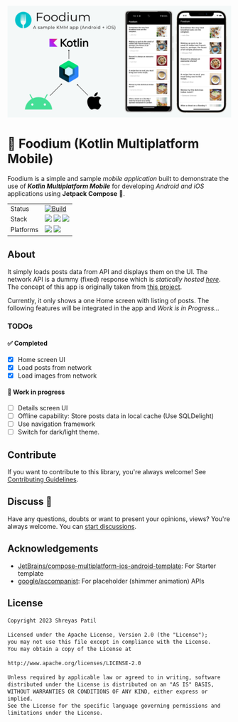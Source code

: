 ![](/readme-media/graphic.png)

# 🍲 Foodium (Kotlin Multiplatform Mobile)

Foodium is a simple and sample _mobile application_ built to demonstrate the use of
_**Kotlin Multiplatform Mobile**_ for developing _Android and iOS_ applications
using **Jetpack Compose** 🚀.

|           |   |
|-----------|---|
| Status    | [![Build](https://github.com/PatilShreyas/Foodium-KMM/actions/workflows/build.yml/badge.svg)](https://github.com/PatilShreyas/Foodium-KMM/actions/workflows/build.yml)  |
| Stack     | ![](https://img.shields.io/badge/Kotlin%20Multiplatform-7F52FF.svg?style=flat-square&logo=kotlin&logoColor=white) ![](https://img.shields.io/badge/Jetpack%20Compose-4285F4.svg?style=flat-square&logo=jetpack%20compose&logoColor=white) ![](https://img.shields.io/badge/Ktor%20HTTP%20Client-orange.svg?style=flat-square&logo=jetbrains&logoColor=white)  |
| Platforms | ![](https://img.shields.io/badge/Android-black.svg?style=for-the-badge&logo=android) ![](https://img.shields.io/badge/iOS-black.svg?style=for-the-badge&logo=apple)  |

## About 

It simply loads posts data from API and displays them on the UI. The network API is a dummy (fixed)
response which is _statically hosted 
[here](https://patilshreyas.github.io/DummyFoodiumApi/api/posts/)_. The concept of this app is 
originally taken from [this project](https://github.com/PatilShreyas/Foodium/).

Currently, it only shows a one Home screen with listing of posts. The following features will be
integrated in the app and _Work is in Progress..._

### TODOs

#### ✅ Completed
- [x] Home screen UI
- [x] Load posts from network
- [x] Load images from network

#### 🚧 Work in progress
- [ ] Details screen UI
- [ ] Offline capability: Store posts data in local cache (Use SQLDelight)
- [ ] Use navigation framework
- [ ] Switch for dark/light theme.

## Contribute

If you want to contribute to this library, you're always welcome!
See [Contributing Guidelines](CONTRIBUTING.md).

## Discuss 💬

Have any questions, doubts or want to present your opinions, views? You're always welcome.
You can [start discussions](https://github.com/PatilShreyas/Foodium-KMM/discussions).

## Acknowledgements 

- [JetBrains/compose-multiplatform-ios-android-template](https://github.com/JetBrains/compose-multiplatform-ios-android-template#readme):
  For Starter template
- [google/accompanist](https://github.com/google/accompanist): For placeholder (shimmer animation)
  APIs

## License

```
Copyright 2023 Shreyas Patil

Licensed under the Apache License, Version 2.0 (the "License");
you may not use this file except in compliance with the License.
You may obtain a copy of the License at

http://www.apache.org/licenses/LICENSE-2.0

Unless required by applicable law or agreed to in writing, software
distributed under the License is distributed on an "AS IS" BASIS,
WITHOUT WARRANTIES OR CONDITIONS OF ANY KIND, either express or implied.
See the License for the specific language governing permissions and
limitations under the License.
```